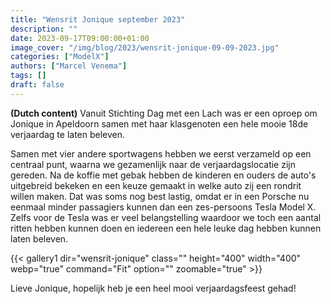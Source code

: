 ```yaml
---
title: "Wensrit Jonique september 2023"
description: ""
date: 2023-09-17T09:00:00+01:00
image_cover: "/img/blog/2023/wensrit-jonique-09-09-2023.jpg"
categories: ["ModelX"]
authors: ["Marcel Venema"] 
tags: []
draft: false
---
```


**(Dutch content)** Vanuit Stichting Dag met een Lach was er een oproep om Jonique in Apeldoorn samen met haar klasgenoten een hele mooie 18de verjaardag te laten beleven. 

<!--more-->

Samen met vier andere sportwagens hebben we eerst verzameld op een centraal punt, waarna we gezamenlijk naar de verjaardagslocatie zijn gereden. Na de koffie met gebak hebben de kinderen en ouders de auto's uitgebreid bekeken en een keuze gemaakt in welke auto zij een rondrit willen maken. Dat was soms nog best lastig, omdat er in een Porsche nu eenmaal minder passagiers kunnen dan een zes-persoons Tesla Model X. Zelfs voor de Tesla was er veel belangstelling waardoor we toch een aantal ritten hebben kunnen doen en iedereen een hele leuke dag hebben kunnen laten beleven.

{{< gallery1 dir="wensrit-jonique" class="" height="400" width="400" webp="true" command="Fit" option="" zoomable="true" >}}

Lieve Jonique, hopelijk heb je een heel mooi verjaardagsfeest gehad!  

&nbsp;  
